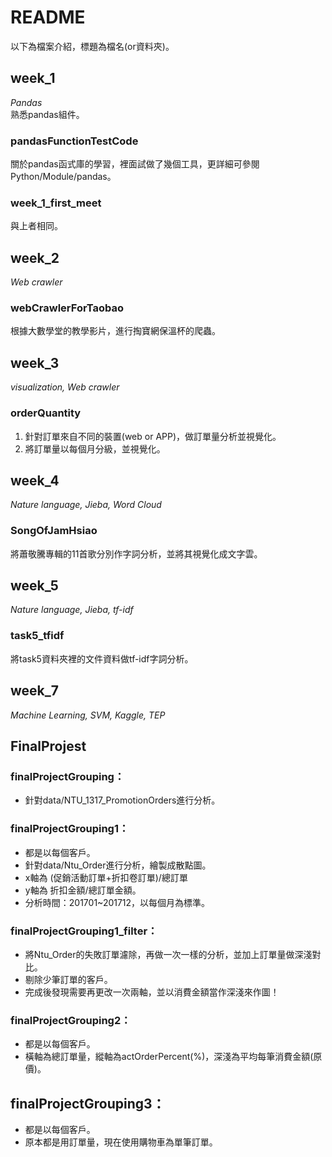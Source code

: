 # README
以下為檔案介紹，標題為檔名(or資料夾)。  

## week_1  
*Pandas*  
熟悉pandas組件。  
### pandasFunctionTestCode  
關於pandas函式庫的學習，裡面試做了幾個工具，更詳細可參閱Python/Module/pandas。  
### week_1_first_meet  
與上者相同。

## week_2  
*Web crawler*  
### webCrawlerForTaobao 
根據大數學堂的教學影片，進行掏寶網保溫杯的爬蟲。   

## week_3  
*visualization, Web crawler*  
### orderQuantity  
1. 針對訂單來自不同的裝置(web or APP)，做訂單量分析並視覺化。  
2. 將訂單量以每個月分級，並視覺化。  

## week_4  
*Nature language, Jieba, Word Cloud*  
### SongOfJamHsiao  
將蕭敬騰專輯的11首歌分別作字詞分析，並將其視覺化成文字雲。

## week_5  
*Nature language, Jieba, tf-idf*  
### task5_tfidf
將task5資料夾裡的文件資料做tf-idf字詞分析。  

## week_7  
*Machine Learning, SVM, Kaggle, TEP*  


## FinalProjest  
### finalProjectGrouping：
* 針對data/NTU_1317_PromotionOrders進行分析。
### finalProjectGrouping1：
* 都是以每個客戶。
* 針對data/Ntu_Order進行分析，繪製成散點圖。
* x軸為 (促銷活動訂單+折扣卷訂單)/總訂單
* y軸為 折扣金額/總訂單金額。
* 分析時間：201701~201712，以每個月為標準。
### finalProjectGrouping1_filter：
* 將Ntu_Order的失敗訂單濾除，再做一次一樣的分析，並加上訂單量做深淺對比。
* 剔除少筆訂單的客戶。
* 完成後發現需要再更改一次兩軸，並以消費金額當作深淺來作圖！
### finalProjectGrouping2：
* 都是以每個客戶。
* 橫軸為總訂單量，縱軸為actOrderPercent(%)，深淺為平均每筆消費金額(原價)。
## finalProjectGrouping3：
* 都是以每個客戶。
* 原本都是用訂單量，現在使用購物車為單筆訂單。 
